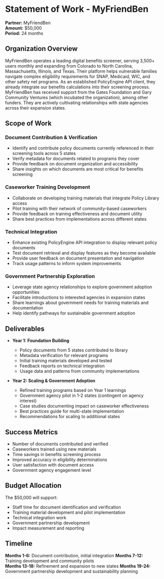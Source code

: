 # Statement of Work - MyFriendBen

**Partner:** MyFriendBen  
**Amount:** $50,000  
**Period:** 24 months  

## Organization Overview

MyFriendBen operates a leading digital benefits screener, serving 3,500+ users monthly and expanding from Colorado to North Carolina, Massachusetts, Illinois, and Texas. Their platform helps vulnerable families navigate complex eligibility requirements for SNAP, Medicaid, WIC, and other safety net programs. As an established PolicyEngine API client, they already integrate our benefits calculations into their screening process. MyFriendBen has received support from the Gates Foundation and Gary Community Ventures (which incubated the organization), among other funders. They are actively cultivating relationships with state agencies across their expansion states.

## Scope of Work

### Document Contribution & Verification
- Identify and contribute policy documents currently referenced in their screening tools across 5 states
- Verify metadata for documents related to programs they cover
- Provide feedback on document organization and accessibility
- Share insights on which documents are most critical for benefits screening

### Caseworker Training Development
- Collaborate on developing training materials that integrate Policy Library access
- Pilot training with their network of community-based caseworkers
- Provide feedback on training effectiveness and document utility
- Share best practices from implementations across different states

### Technical Integration
- Enhance existing PolicyEngine API integration to display relevant policy documents
- Test document retrieval and display features as they become available
- Provide user feedback on document presentation and navigation
- Track usage patterns to inform system improvements

### Government Partnership Exploration
- Leverage state agency relationships to explore government adoption opportunities
- Facilitate introductions to interested agencies in expansion states
- Share learnings about government needs for training materials and documentation
- Help identify pathways for sustainable government adoption

## Deliverables

- **Year 1: Foundation Building**
  - Policy documents from 5 states contributed to library
  - Metadata verification for relevant programs
  - Initial training materials developed and tested
  - Feedback reports on technical integration
  - Usage data and patterns from community implementations

- **Year 2: Scaling & Government Adoption**
  - Refined training programs based on Year 1 learnings
  - Government agency pilot in 1-2 states (contingent on agency interest)
  - Case studies documenting impact on caseworker effectiveness
  - Best practices guide for multi-state implementation
  - Recommendations for scaling to additional states

## Success Metrics

- Number of documents contributed and verified
- Caseworkers trained using new materials
- Time savings in benefits screening process
- Improved accuracy in eligibility determinations
- User satisfaction with document access
- Government agency engagement level

## Budget Allocation

The $50,000 will support:
- Staff time for document identification and verification
- Training material development and pilot implementation
- Technical integration work
- Government partnership development
- Impact measurement and reporting

## Timeline

**Months 1-6:** Document contribution, initial integration
**Months 7-12:** Training development and community pilots  
**Months 13-18:** Refinement and expansion to new states
**Months 19-24:** Government partnership development and sustainability planning